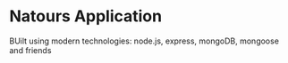 # Natours Application

BUilt using modern technologies: node.js, express, mongoDB, mongoose and friends
